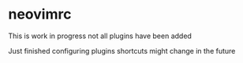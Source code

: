 # neovimrc
This is work in progress not all plugins have been added 

Just finished configuring plugins shortcuts might change in the future
